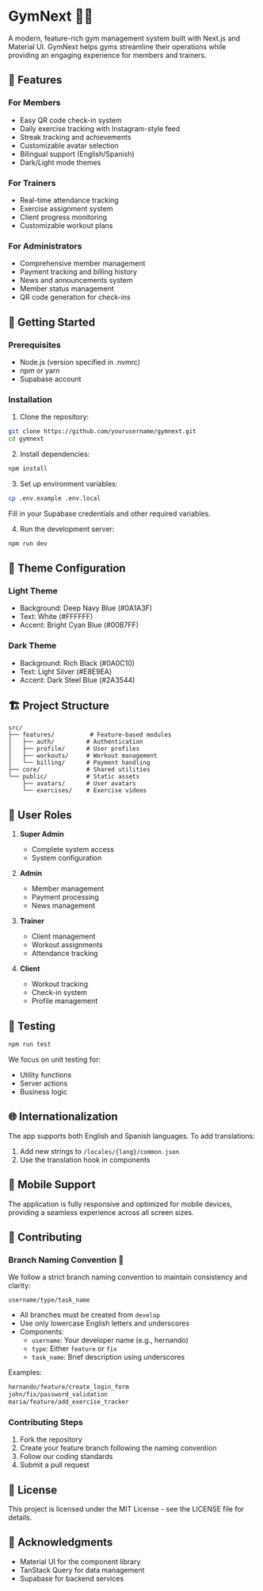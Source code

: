 # GymNext 🏋️‍♂️

A modern, feature-rich gym management system built with Next.js and Material UI. GymNext helps gyms streamline their operations while providing an engaging experience for members and trainers.

## 🌟 Features

### For Members
- Easy QR code check-in system
- Daily exercise tracking with Instagram-style feed
- Streak tracking and achievements
- Customizable avatar selection
- Bilingual support (English/Spanish)
- Dark/Light mode themes

### For Trainers
- Real-time attendance tracking
- Exercise assignment system
- Client progress monitoring
- Customizable workout plans

### For Administrators
- Comprehensive member management
- Payment tracking and billing history
- News and announcements system
- Member status management
- QR code generation for check-ins

## 🚀 Getting Started

### Prerequisites
- Node.js (version specified in .nvmrc)
- npm or yarn
- Supabase account

### Installation
1. Clone the repository:
```bash
git clone https://github.com/yourusername/gymnext.git
cd gymnext
```

2. Install dependencies:
```bash
npm install
```

3. Set up environment variables:
```bash
cp .env.example .env.local
```
Fill in your Supabase credentials and other required variables.

4. Run the development server:
```bash
npm run dev
```

## 🎨 Theme Configuration

### Light Theme
- Background: Deep Navy Blue (#0A1A3F)
- Text: White (#FFFFFF)
- Accent: Bright Cyan Blue (#00B7FF)

### Dark Theme
- Background: Rich Black (#0A0C10)
- Text: Light Silver (#E8E9EA)
- Accent: Dark Steel Blue (#2A3544)

## 🏗️ Project Structure

```
src/
├── features/          # Feature-based modules
│   ├── auth/         # Authentication
│   ├── profile/      # User profiles
│   ├── workouts/     # Workout management
│   └── billing/      # Payment handling
├── core/             # Shared utilities
└── public/           # Static assets
    ├── avatars/      # User avatars
    └── exercises/    # Exercise videos
```

## 🔑 User Roles

1. **Super Admin**
   - Complete system access
   - System configuration

2. **Admin**
   - Member management
   - Payment processing
   - News management

3. **Trainer**
   - Client management
   - Workout assignments
   - Attendance tracking

4. **Client**
   - Workout tracking
   - Check-in system
   - Profile management

## 🧪 Testing

```bash
npm run test
```

We focus on unit testing for:
- Utility functions
- Server actions
- Business logic

## 🌐 Internationalization

The app supports both English and Spanish languages. To add translations:

1. Add new strings to `/locales/{lang}/common.json`
2. Use the translation hook in components

## 📱 Mobile Support

The application is fully responsive and optimized for mobile devices, providing a seamless experience across all screen sizes.

## 🤝 Contributing

### Branch Naming Convention 🌿

We follow a strict branch naming convention to maintain consistency and clarity:

```
username/type/task_name
```

- All branches must be created from `develop`
- Use only lowercase English letters and underscores
- Components:
  - `username`: Your developer name (e.g., hernando)
  - `type`: Either `feature` or `fix`
  - `task_name`: Brief description using underscores

Examples:
```bash
hernando/feature/create_login_form
john/fix/password_validation
maria/feature/add_exercise_tracker
```

### Contributing Steps
1. Fork the repository
2. Create your feature branch following the naming convention
3. Follow our coding standards
4. Submit a pull request

## 📄 License

This project is licensed under the MIT License - see the LICENSE file for details.

## 🙏 Acknowledgments

- Material UI for the component library
- TanStack Query for data management
- Supabase for backend services
